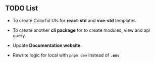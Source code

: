 ## TODO List

- To create Colorful UIs for **react-std** and **vue-std** templates.

- To create another **cli package** for to create modules, view and api query.

- Update **Documentation website**.

-  Rewrite logic for local with `pnpm dev` instead of **`.env`**